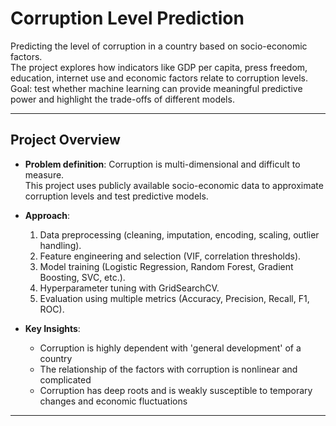 # Corruption Level Prediction

Predicting the level of corruption in a country based on socio-economic factors.  
The project explores how indicators like GDP per capita, press freedom, education, internet use and economic factors relate to corruption levels.  
Goal: test whether machine learning can provide meaningful predictive power and highlight the trade-offs of different models.

---

## Project Overview

- **Problem definition**: Corruption is multi-dimensional and difficult to measure.  
  This project uses publicly available socio-economic data to approximate corruption levels and test predictive models.  

- **Approach**:
  1. Data preprocessing (cleaning, imputation, encoding, scaling, outlier handling).  
  2. Feature engineering and selection (VIF, correlation thresholds).  
  3. Model training (Logistic Regression, Random Forest, Gradient Boosting, SVC, etc.).  
  4. Hyperparameter tuning with GridSearchCV.  
  5. Evaluation using multiple metrics (Accuracy, Precision, Recall, F1, ROC).  

- **Key Insights**:  
  - Corruption is highly dependent with 'general development' of a country  
  - The relationship of the factors with corruption is nonlinear and complicated
  - Corruption has deep roots and is weakly susceptible to temporary changes and economic fluctuations  
---
## Project Structure
```
project/
│── data/
│   ├── raw/
│   ├── interim/
│   ├── processed/
│
│── notebooks/
│   ├── 01_data_preprocessing.ipynb
│   ├── 02_model_training.ipynb
│
│── reports/
│   ├── Problem_Definition.md
│   ├── Performance Report.pdf
│
│── README.md
│── requirements.txt
```

---

## Results

| Model              | Accuracy | F1-score | Precision | Recall |
|--------------------|----------|----------|-----------|--------|
| RandomForest       | 0.78     | 0.78     | 0.78      | 0.78   |
| LogisticRegression | 0.57     | 0.54     | 0.54      | 0.57   |
| SVC                | 0.65     | 0.64     | 0.66      | 0.65   |
| GradientBoosting   | 0.79     | 0.79     | 0.79      | 0.79   |
| KNeighbors         | 0.70     | 0.70     | 0.71      | 0.70   |
| **XGBoost**            | **0.80**     | **0.79**     | **0.79**      | **0.80**   |

- Gradient Boosting, XGBoost and Random Forest performed best in terms of F1 and Recall and make less costly mistakes.  
- Logistic Regression provides interpretability but weak performance with dangerous mistakes.  
- Hyperparameter tuning improved performance of Gradient Boosting by ~10%, smaller gains for others.   

---

## How to Run

1. Clone the repo:  
   ```
   git clone https://github.com/yourusername/corruption-prediction.git
   cd corruption-prediction
   ```
2. Install dependencies:
   ```
   pip install -r requirements.txt
   ```
3. Explore notebooks:

  notebooks/01_data_preprocessing.ipynb → data cleaning, EDA.

  notebooks/02_model_training.ipynb → model training and evaluation.

Licenses:

